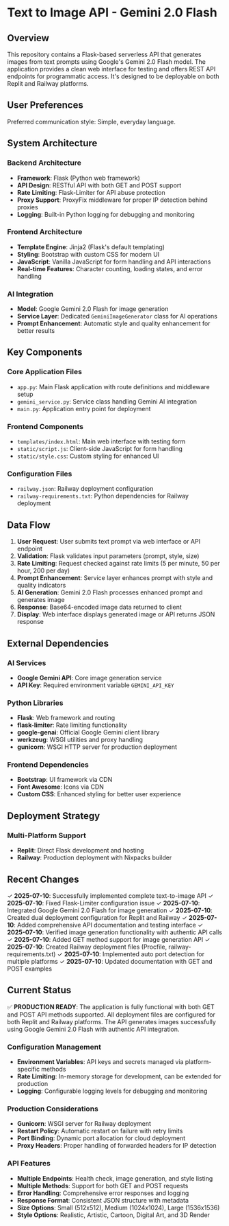 # Text to Image API - Gemini 2.0 Flash

## Overview

This repository contains a Flask-based serverless API that generates images from text prompts using Google's Gemini 2.0 Flash model. The application provides a clean web interface for testing and offers REST API endpoints for programmatic access. It's designed to be deployable on both Replit and Railway platforms.

## User Preferences

Preferred communication style: Simple, everyday language.

## System Architecture

### Backend Architecture
- **Framework**: Flask (Python web framework)
- **API Design**: RESTful API with both GET and POST support
- **Rate Limiting**: Flask-Limiter for API abuse protection
- **Proxy Support**: ProxyFix middleware for proper IP detection behind proxies
- **Logging**: Built-in Python logging for debugging and monitoring

### Frontend Architecture
- **Template Engine**: Jinja2 (Flask's default templating)
- **Styling**: Bootstrap with custom CSS for modern UI
- **JavaScript**: Vanilla JavaScript for form handling and API interactions
- **Real-time Features**: Character counting, loading states, and error handling

### AI Integration
- **Model**: Google Gemini 2.0 Flash for image generation
- **Service Layer**: Dedicated `GeminiImageGenerator` class for AI operations
- **Prompt Enhancement**: Automatic style and quality enhancement for better results

## Key Components

### Core Application Files
- `app.py`: Main Flask application with route definitions and middleware setup
- `gemini_service.py`: Service class handling Gemini AI integration
- `main.py`: Application entry point for deployment

### Frontend Components
- `templates/index.html`: Main web interface with testing form
- `static/script.js`: Client-side JavaScript for form handling
- `static/style.css`: Custom styling for enhanced UI

### Configuration Files
- `railway.json`: Railway deployment configuration
- `railway-requirements.txt`: Python dependencies for Railway deployment

## Data Flow

1. **User Request**: User submits text prompt via web interface or API endpoint
2. **Validation**: Flask validates input parameters (prompt, style, size)
3. **Rate Limiting**: Request checked against rate limits (5 per minute, 50 per hour, 200 per day)
4. **Prompt Enhancement**: Service layer enhances prompt with style and quality indicators
5. **AI Generation**: Gemini 2.0 Flash processes enhanced prompt and generates image
6. **Response**: Base64-encoded image data returned to client
7. **Display**: Web interface displays generated image or API returns JSON response

## External Dependencies

### AI Services
- **Google Gemini API**: Core image generation service
- **API Key**: Required environment variable `GEMINI_API_KEY`

### Python Libraries
- **Flask**: Web framework and routing
- **flask-limiter**: Rate limiting functionality
- **google-genai**: Official Google Gemini client library
- **werkzeug**: WSGI utilities and proxy handling
- **gunicorn**: WSGI HTTP server for production deployment

### Frontend Dependencies
- **Bootstrap**: UI framework via CDN
- **Font Awesome**: Icons via CDN
- **Custom CSS**: Enhanced styling for better user experience

## Deployment Strategy

### Multi-Platform Support
- **Replit**: Direct Flask development and hosting
- **Railway**: Production deployment with Nixpacks builder

## Recent Changes

✓ **2025-07-10**: Successfully implemented complete text-to-image API
✓ **2025-07-10**: Fixed Flask-Limiter configuration issue
✓ **2025-07-10**: Integrated Google Gemini 2.0 Flash for image generation
✓ **2025-07-10**: Created dual deployment configuration for Replit and Railway
✓ **2025-07-10**: Added comprehensive API documentation and testing interface
✓ **2025-07-10**: Verified image generation functionality with authentic API calls
✓ **2025-07-10**: Added GET method support for image generation API
✓ **2025-07-10**: Created Railway deployment files (Procfile, railway-requirements.txt)
✓ **2025-07-10**: Implemented auto port detection for multiple platforms
✓ **2025-07-10**: Updated documentation with GET and POST examples

## Current Status

✅ **PRODUCTION READY**: The application is fully functional with both GET and POST API methods supported. All deployment files are configured for both Replit and Railway platforms. The API generates images successfully using Google Gemini 2.0 Flash with authentic API integration.

### Configuration Management
- **Environment Variables**: API keys and secrets managed via platform-specific methods
- **Rate Limiting**: In-memory storage for development, can be extended for production
- **Logging**: Configurable logging levels for debugging and monitoring

### Production Considerations
- **Gunicorn**: WSGI server for Railway deployment
- **Restart Policy**: Automatic restart on failure with retry limits
- **Port Binding**: Dynamic port allocation for cloud deployment
- **Proxy Headers**: Proper handling of forwarded headers for IP detection

### API Features
- **Multiple Endpoints**: Health check, image generation, and style listing
- **Multiple Methods**: Support for both GET and POST requests
- **Error Handling**: Comprehensive error responses and logging
- **Response Format**: Consistent JSON structure with metadata
- **Size Options**: Small (512x512), Medium (1024x1024), Large (1536x1536)
- **Style Options**: Realistic, Artistic, Cartoon, Digital Art, and 3D Render